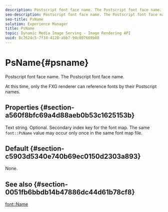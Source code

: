 ```yaml
---
description: Postscript font face name. The Postscript font face name.
seo-description: Postscript font face name. The Postscript font face name.
seo-title: PsName
solution: Experience Manager
title: PsName
topic: Dynamic Media Image Serving - Image Rendering API
uuid: 8c7624c5-7f34-4128-abb7-94c007669b80
---
```


# PsName{#psname}

Postscript font face name. The Postscript font face name.

 At this time, only the FXG renderer can reference fonts by their Postscript names.

## Properties {#section-a560f8bfc69a4d88aeb0b53c1625153b}

Text string. Optional. Secondary index key for the font map. The same `font::PsName` value may occur only once in the same font map file.

## Default {#section-c5903d5340e740b69ec0150d2303a893}

None.

## See also {#section-0051fb6bbdb14b47886dc44d61b78cf8}

[font::Name](/help/aem-is-ir-api/is-api/image-catalog/image-serving-api-ref/c-image-catalog-reference/c-font-map-reference/r-name-font.md) 
